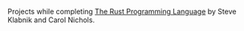Projects while completing [The Rust Programming Language](https://doc.rust-lang.org/stable/book/) by Steve Klabnik and Carol Nichols.


